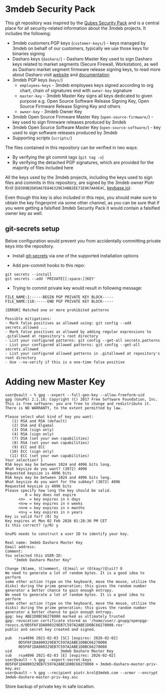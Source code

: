 # 3mdeb Security Pack

This git repository was inspired  by the
[Qubes Security Pack](https://github.com/QubesOS/qubes-secpack) and is a central
place for all security-related information about the 3mdeb projects. It includes
the following:

* 3mdeb customers PGP keys (`customer-keys/`) - keys managed by 3mdeb on
   behalf of our customers, typically we use those keys for binaries signing
* Dasharo keys (`dasharo/`) - Dasharo Master Key used to sign Dasharo keys
   related to market segments (Secure Firewall, Workstation), as well as
   Dasharo market segment firmware release signing keys, to read more about
   Dasharo visit [website](https://dasharo.com/) and
   [documentation](https://docs.dasharo.com/)
* 3mdeb PGP keys (`keys/`)
    - `employees-keys` -  3mdeb employees keys signed according to org chart,
     chain of signatures end with `owner-key` signature
    - `master-key` - 3mdeb Master Key signs all keys dedicated to given purpose
     e.g. Open Source Software Release Signing Key, Open Source Firmware
     Release Signing Key and others
    - `owner-key` - 3mdeb Owner Key
* 3mdeb Open Source Firmware Master Key (`open-source-firmware/`) - key used
   to sign firmware releases produced by 3mdeb
* 3mdeb Open Source Software Master Key (`open-source-software/`) - key used
   to sign software releases produced by 3mdeb
* Supporting scripts (`scripts/`)

The files contained in this repository can be verified in two ways:

* By verifying the git commit tags (`git tag -v`)
* By verifying the detached PGP signatures, which are provided for the majority
   of files included here

All the keys used by the 3mdeb projects, including the keys used to sign files
and commits in this repository, are signed by the 3mdeb owner Piotr Król
(`E0309B2D85A67E846329E34BB2EE71E967AA9E4C`, [keybase.io](https://keybase.io/pietrushnic)).

Even though this key is also included in this repo, you should make sure to
obtain the key fingerprint via some other channel, as you can be sure
that if you were getting a falsified 3mdeb Security Pack it would contain a
falsified owner key as well.

## git-secrets setup

Below configuration would prevent you from accidentally committing private keys
into the repository.

* Install [git-secrets](https://github.com/awslabs/git-secrets) via one of the
  supported installation options

* Add pre-commit hooks to this repo:

```shell
git secrets --install
git secrets --add 'PRIVATE[[:space:]]KEY'
```

* Trying to commit private key would result in following message:

```shell
FILE_NAME:1:-----BEGIN PGP PRIVATE KEY BLOCK-----
FILE_NAME:118:-----END PGP PRIVATE KEY BLOCK-----

[ERROR] Matched one or more prohibited patterns

Possible mitigations:
- Mark false positives as allowed using: git config --add secrets.allowed ...
- Mark false positives as allowed by adding regular expressions to .gitallowed at repository's root directory
- List your configured patterns: git config --get-all secrets.patterns
- List your configured allowed patterns: git config --get-all secrets.allowed
- List your configured allowed patterns in .gitallowed at repository's root directory
- Use --no-verify if this is a one-time false positive
```

# Adding new Master Key

```shell
user@vault ~ % gpg --expert --full-gen-key --allow-freeform-uid
gpg (GnuPG) 2.1.18; Copyright (C) 2017 Free Software Foundation, Inc.
This is free software: you are free to change and redistribute it.
There is NO WARRANTY, to the extent permitted by law.

Please select what kind of key you want:
   (1) RSA and RSA (default)
   (2) DSA and Elgamal
   (3) DSA (sign only)
   (4) RSA (sign only)
   (7) DSA (set your own capabilities)
   (8) RSA (set your own capabilities)
   (9) ECC and ECC
  (10) ECC (sign only)
  (11) ECC (set your own capabilities)
Your selection? 1
RSA keys may be between 1024 and 4096 bits long.
What keysize do you want? (3072) 4096
Requested keysize is 4096 bits
RSA keys may be between 1024 and 4096 bits long.
What keysize do you want for the subkey? (3072) 4096
Requested keysize is 4096 bits
Please specify how long the key should be valid.
         0 = key does not expire
      <n>  = key expires in n days
      <n>w = key expires in n weeks
      <n>m = key expires in n months
      <n>y = key expires in n years
Key is valid for? (0) 5y
Key expires at Mon 02 Feb 2026 01:28:36 PM CET
Is this correct? (y/N) y

GnuPG needs to construct a user ID to identify your key.

Real name: 3mdeb Dasharo Master Key
Email address:
Comment:
You selected this USER-ID:
    "3mdeb Dasharo Master Key"

Change (N)ame, (C)omment, (E)mail or (O)kay/(Q)uit? O
We need to generate a lot of random bytes. It is a good idea to perform
some other action (type on the keyboard, move the mouse, utilize the
disks) during the prime generation; this gives the random number
generator a better chance to gain enough entropy.
We need to generate a lot of random bytes. It is a good idea to perform
some other action (type on the keyboard, move the mouse, utilize the
disks) during the prime generation; this gives the random number
generator a better chance to gain enough entropy.
gpg: key ABE1D0BC66278008 marked as ultimately trusted
gpg: revocation certificate stored as '/home/user/.gnupg/openpgp-revocs.d/0D5F6F1DA800329EB7C597A2ABE1D0BC66278008.rev'
public and secret key created and signed.

pub   rsa4096 2021-02-03 [SC] [expires: 2026-02-02]
      0D5F6F1DA800329EB7C597A2ABE1D0BC66278008
      0D5F6F1DA800329EB7C597A2ABE1D0BC66278008
uid                      3mdeb Dasharo Master Key
sub   rsa4096 2021-02-03 [E] [expires: 2026-02-02]
user@vault ~ % gpg --export-secret-keys 0D5F6F1DA800329EB7C597A2ABE1D0BC66278008 > 3mdeb-dasharo-master-priv-key.asc
user@vault ~ % gpg --recipient piotr.krol@3mdeb.com --armor --encrypt 3mdeb-dasharo-master-priv-key.asc
```

Store backup of private key in safe location.
